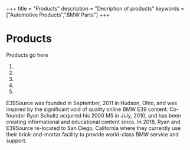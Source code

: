 +++
title = "Products"
description = "Decription of products"
keywords = ["Automotive Products","BMW Parts"]
+++

# Products

Products go here

1.
2.
3.
4.
5.

E39Source was founded in September, 2011 in Hudson, Ohio, and was inspired by the significant void of quality online BMW E39 content. Co-founder Ryan Schultz acquired his 2000 M5 in July, 2010, and has been creating informational and educational content since. In 2018, Ryan and E39Source re-located to San Diego, California where they currently use their brick-and-mortar facility to provide world-class BMW service and support.